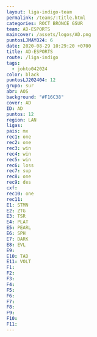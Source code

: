 ```yaml
---
layout: liga-indigo-team
permalink: /teams/:title.html
categories: ROCT BRONCE GSUR
team: AD-ESPORTS
maincover: /assets/logos/AD.png
puntosLJMAYO24: 6
date: 2020-08-29 10:29:20 +0700
title: AD-ESPORTS
route: /liga-indigo
tags:
  - johto042024
color: black
puntosLJ202404: 12
grupo: sur
abr: AOS
background: "#F16C38"
cover: AD
ID: AD
puntos: 12
region: LAN
ligas: 
pais: mx
rec1: one
rec2: one
rec3: win
rec4: win
rec5: win
rec6: loss
rec7: sup
rec8: one
rec9: des
cxf: 
rec10: one
rec11: 
E1: STMN
E2: ZTG
E3: TSR
E4: PLAT
E5: PEARL
E6: SPH
E7: DARK
E8: EVL
E9: 
E10: TAD
E11: VOLT
F1: 
F2: 
F3: 
F4: 
F5: 
F6: 
F7: 
F8: 
F9: 
F10: 
F11:
---
```

